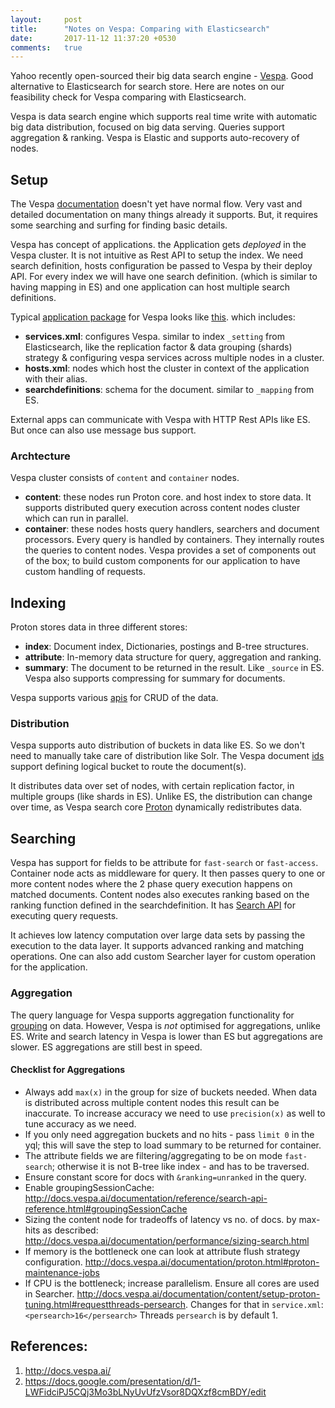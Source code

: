 ```yaml
---
layout:     post
title:      "Notes on Vespa: Comparing with Elasticsearch"
date:       2017-11-12 11:37:20 +0530
comments:   true
---
```


Yahoo recently open-sourced their big data search engine - [Vespa](https://github.com/vespa-engine/vespa). Good alternative to Elasticsearch for search store. Here are notes on our feasibility check for Vespa comparing with Elasticsearch.

Vespa is data search engine which supports real time write with automatic big data distribution, focused on big data serving. Queries support aggregation & ranking. Vespa is Elastic and supports auto-recovery of nodes.

## Setup
The Vespa [documentation](http://docs.vespa.ai/documentation/) doesn't yet have normal flow. Very vast and detailed documentation on many things already it supports. But, it requires some searching and surfing for finding basic details.

Vespa has concept of applications. the Application gets _deployed_ in the Vespa cluster. It is not intuitive as Rest API to setup the index. We need search definition, hosts configuration be passed to Vespa by their deploy API. For every index we will have one search definition. (which is similar to having mapping in ES) and one application can host multiple search definitions.

Typical [application package](http://docs.vespa.ai/documentation/cloudconfig/application-packages.html) for Vespa looks like [this](https://github.com/yogin16/tweet-vespa-app/tree/master/src/main/application). which includes:

- **services.xml**: configures Vespa. similar to index `_setting` from Elasticsearch, like the replication factor & data grouping (shards) strategy & configuring vespa services across multiple nodes in a cluster.
- **hosts.xml**: nodes which host the cluster in context of the application with their alias.
- **searchdefinitions**: schema for the document. similar to `_mapping` from ES.

External apps can communicate with Vespa with HTTP Rest APIs like ES. But once can also use message bus support.

### Archtecture
Vespa cluster consists of `content` and `container` nodes.

- **content**: these nodes run Proton core. and host index to store data. It supports distributed query execution across content nodes cluster which can run in parallel.
- **container**: these nodes hosts query handlers, searchers and document processors. Every query is handled by containers. They internally routes the queries to content nodes. Vespa provides a set of components out of the box; to build custom components for our application to have custom handling of requests.

## Indexing
Proton stores data in three different stores:

- **index**: Document index, Dictionaries, postings and B-tree structures.
- **attribute**: In-memory data structure for query, aggregation and ranking.
- **summary**: The document to be returned in the result. Like `_source` in ES. Vespa also supports compressing for summary for documents.

Vespa supports various [apis](http://docs.vespa.ai/documentation/api.html) for CRUD of the data.

### Distribution
Vespa supports auto distribution of buckets in data like ES. So we don't need to manually take care of distribution like Solr. The Vespa document [ids](http://docs.vespa.ai/documentation/documents.html) support defining logical bucket to route the document(s).

It distributes data over set of nodes, with certain replication factor, in multiple groups (like shards in ES). Unlike ES, the distribution can change over time, as Vespa search core [Proton](docs.vespa.ai/documentation/proton.html#proton-maintenance-jobs) dynamically redistributes data.

## Searching
Vespa has support for fields to be attribute for `fast-search` or `fast-access`. Container node acts as middleware for query. It then passes query to one or more content nodes where the 2 phase query execution happens on matched documents. Content nodes also executes ranking based on the ranking function defined in the searchdefinition.
It has [Search API](http://docs.vespa.ai/documentation/search-api.html) for executing query requests.

It achieves low latency computation over large data sets by passing the execution to the data layer.
It supports advanced ranking and matching operations. One can also add custom Searcher layer for custom operation for the application.

### Aggregation
The query language for Vespa supports aggregation functionality for [grouping](http://docs.vespa.ai/documentation/grouping.html) on data. However, Vespa is _not_ optimised for aggregations, unlike ES. Write and search latency in Vespa is lower than ES but aggregations are slower. ES aggregations are still best in speed.

#### Checklist for Aggregations
- Always add `max(x)` in the group for size of buckets needed. When data is distributed across multiple content nodes this result can be inaccurate. To increase accuracy we need to use `precision(x)` as well to tune accuracy as we need.
- If you only need aggregation buckets and no hits - pass `limit 0` in the yql; this will save the step to load summary to be returned for container.
- The attribute fields we are filtering/aggregating to be on mode `fast-search`; otherwise it is not B-tree like index - and has to be traversed.
- Ensure constant score for docs with `&ranking=unranked` in the query.
- Enable groupingSessionCache: http://docs.vespa.ai/documentation/reference/search-api-reference.html#groupingSessionCache
- Sizing the content node for tradeoffs of latency vs no. of docs. by max-hits as described: http://docs.vespa.ai/documentation/performance/sizing-search.html
- If memory is the bottleneck one can look at attribute flush strategy configuration. http://docs.vespa.ai/documentation/proton.html#proton-maintenance-jobs
- If CPU is the bottleneck; increase parallelism. Ensure all cores are used in Searcher. http://docs.vespa.ai/documentation/content/setup-proton-tuning.html#requestthreads-persearch. Changes for that in `service.xml`:
    `<persearch>16</persearch>`
    Threads `persearch` is by default 1.

## References:
1. http://docs.vespa.ai/
1. https://docs.google.com/presentation/d/1-LWFidciPJ5CQj3Mo3bLNyUvUfzVsor8DQXzf8cmBDY/edit